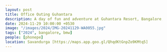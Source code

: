 ```yaml
---
layout: post
title: Office Outing Guhantara
description: A day of fun and adventure at Guhantara Resort, Bangalore, where we explored the underground caves, enjoyed team activities, and relaxed in a unique setting.
date: 2024-11-29 10:00:00 +0530
image: "/images/2024/IMG-20241129-WA0055.jpg"
tags: ["2024", bangalore, bmw]
people: [phonepe]
location: Savandurga [https://maps.app.goo.gl/QhqdKtGnpZo9KMtq5]
---
```

